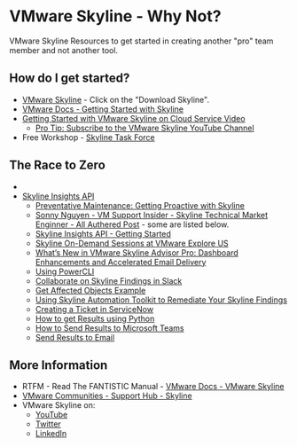 # VMware Skyline - Why Not?
 VMware Skyline Resources to get started in creating another "pro" team member and not another tool. 

## How do I get started?
- [VMware Skyline](https://www.vmware.com/support/services/skyline.html) - Click on the "Download Skyline".
- [VMware Docs - Getting Started with Skyline](https://docs.vmware.com/en/VMware-Skyline-Advisor/services/user-guide/GUID-9F307102-0B27-494E-9A60-50CE5C0FB51B.html)
- [Getting Started with VMware Skyline on Cloud Service Video](https://www.youtube.com/watch?v=YTz4NEud1Pg)
    - [Pro Tip: Subscribe to the VMware Skyline YouTube Channel](https://www.youtube.com/channel/UC9UusbAhlAq0nsLy_zGlpCw/featured)   
- Free Workshop - [Skyline Task Force](https://www.vmware.com/content/dam/digitalmarketing/vmware/en/pdf/support/vmw-skyline-taskforce-overview.pdf)

## The Race to Zero
- 
- [Skyline Insights API](https://docs.vmware.com/en/VMware-Skyline/1.0/skyline-api-guide/GUID-BF9B186D-DFD7-4D8A-87D6-1D155A7CA88A.html)
    - [Preventative Maintenance: Getting Proactive with Skyline](https://blogs.vmware.com/kb/2022/12/preventative-maintenance-with-skyline.html)
    - [Sonny Nguyen - VM Support Insider - Skyline Technical Market Enginner - All Authered Post](https://blogs.vmware.com/kb/author/nguyensovmware-com) - some are listed below.
    - [Skyline Insights API - Getting Started](https://blogs.vmware.com/kb/2021/12/skyline-insights-api-getting-started.html)
    - [Skyline On-Demand Sessions at VMware Explore US](https://blogs.vmware.com/kb/2022/09/skyline-on-demand-sessions-at-vmware-explore-us-see-what-you-missed.html)
    - [What’s New in VMware Skyline Advisor Pro: Dashboard Enhancements and Accelerated Email Delivery](https://blogs.vmware.com/kb/2022/08/vmware-skyline-advisor-pro-whats-new-august-2022.html) 
    - [Using PowerCLI](https://blogs.vmware.com/kb/2021/12/skyline-insights-api-using-powercli.html)
    - [Collaborate on Skyline Findings in Slack](https://blogs.vmware.com/kb/2021/12/skyline-insights-api-collaborate-on-skyline-findings-in-slack.html)
    - [Get Affected Objects Example](https://blogs.vmware.com/kb/2022/01/skyline-insights-api-get-affected-objects-example.html)
    - [Using Skyline Automation Toolkit to Remediate Your Skyline Findings](https://blogs.vmware.com/kb/2022/03/using-skyline-automation-toolkit-to-remediate-your-skyline-findings.html)
    - [Creating a Ticket in ServiceNow](https://blogs.vmware.com/kb/2022/02/skyline-insights-api-creating-a-ticket-in-servicenow.html)
    - [How to get Results using Python](https://blogs.vmware.com/kb/2022/09/skyline-insights-api-how-get-results-using-python.html)
    - [How to Send Results to Microsoft Teams](https://blogs.vmware.com/kb/2022/10/skyline-insights-api-how-to-send-results-to-microsoft-teams.html)
    - [Send Results to Email](https://blogs.vmware.com/kb/2023/01/skyline-insights-api-send-results-to-email.html)


## More Information
- RTFM - Read The FANTISTIC Manual - [VMware Docs - VMware Skyline](https://docs.vmware.com/en/VMware-Skyline/index.html)
- [VMware Communities - Support Hub - Skyline](https://communities.vmware.com/t5/Skyline/ct-p/6100-home)
- VMware Skyline on:
    - [YouTube](https://www.youtube.com/channel/UC9UusbAhlAq0nsLy_zGlpCw/featured)
    - [Twitter](https://twitter.com/VMwareSkyline)
    - [LinkedIn](https://www.linkedin.com/showcase/vmware-skyline/)
